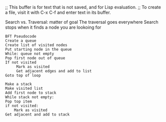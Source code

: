 ;; This buffer is for text that is not saved, and for Lisp evaluation.
;; To create a file, visit it with C-x C-f and enter text in its buffer.

Search vs. Traversal: matter of goal
The traversal goes everywhere
Search stops when it finds a node you are lookoing for


```
BFT Pseudocode
Create a queue
Create list of visited nodes
Put starting node in the queue
While: queue not empty
Pop first node out of queue
If not visited
     Mark as visited
     Get adjacent edges and add to list
Goto top of loop
```

```
Make a stack
Make visited list
Add first node to stack
While stack not empty:
Pop top item
if not visited:
    Mark as visited
Get adjacent and add to stack
```

